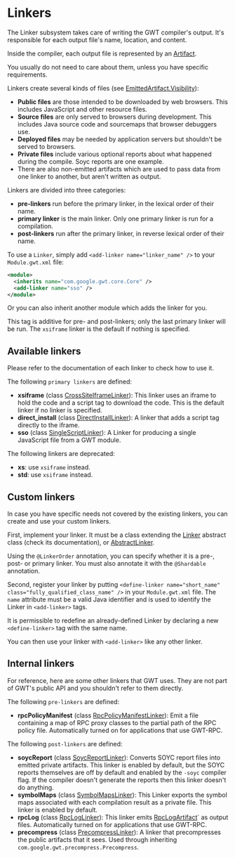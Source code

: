 # Linkers<a id="DevGuideLinkers-intro"></a>

The Linker subsystem takes care of writing the GWT compiler's output. It's responsible for each output file's name, location, and content.

Inside the compiler, each output file is represented by an
[Artifact](https://www.gwtproject.org/javadoc/latest/com/google/gwt/core/ext/linker/Artifact.html).

You usually do not need to care about them, unless you have specific requirements.

Linkers create several kinds of files (see
[EmittedArtifact.Visibility](https://www.gwtproject.org/javadoc/latest/com/google/gwt/core/ext/linker/EmittedArtifact.Visibility.html)):

- **Public files** are those intended to be downloaded by web browsers.
This includes JavaScript and other resource files.
- **Source files** are only served to browsers during development.
This includes Java source code and sourcemaps that browser debuggers use.
- **Deployed files** may be needed by application servers but shouldn't be served to browsers.
- **Private files** include various optional reports about what happened during the compile.
Soyc reports are one example.
- There are also non-emitted artifacts which are used to pass data from one linker to another,
but aren't written as output.

Linkers are divided into three categories:

- **pre-linkers** run before the primary linker, in the lexical order of their name.
- **primary linker** is the main linker. Only one primary linker is run for a compilation.
- **post-linkers** run after the primary linker, in reverse lexical order of their name.

To use a `Linker`, simply add `<add-linker name="linker_name" />` to your `Module.gwt.xml` file:

```xml
<module>
  <inherits name="com.google.gwt.core.Core" />
  <add-linker name="sso" />
</module>
```

Or you can also inherit another module which adds the linker for you.

This tag is additive for pre- and post-linkers; only the last primary linker will be run.
The `xsiframe` linker is the default if nothing is specified.

## Available linkers<a id="DevGuideLinkers-available"></a>

Please refer to the documentation of each linker to check how to use it.

The following `primary linkers` are defined:

- **xsiframe** (class [CrossSiteIframeLinker](/javadoc/latest/com/google/gwt/core/linker/CrossSiteIframeLinker.html)):
This linker uses an iframe to hold the code and a script tag to download the code. This is the default linker if no linker is specified.
- **direct_install** (class [DirectInstallLinker](/javadoc/latest/com/google/gwt/core/linker/DirectInstallLinker.html)):
A linker that adds a script tag directly to the iframe.
- **sso** (class [SingleScriptLinker](/javadoc/latest/com/google/gwt/core/linker/SingleScriptLinker.html)):
A Linker for producing a single JavaScript file from a GWT module.

The following linkers are deprecated:

- **xs**: use `xsiframe` instead.
- **std**: use `xsiframe` instead.

## Custom linkers<a id="DevGuideLinkers-custom"></a>

In case you have specific needs not covered by the existing linkers, you can create and use your custom linkers.

First, implement your linker. It must be a class extending the [Linker](/javadoc/latest/com/google/gwt/core/ext/Linker.html)
abstract class (check its documentation), or
[AbstractLinker](https://www.gwtproject.org/javadoc/latest/com/google/gwt/core/ext/linker/AbstractLinker.html).

Using the `@LinkerOrder` annotation, you can specify whether it is a pre-, post- or primary linker.
You must also annotate it with the `@Shardable` annotation.

Second, register your linker by putting `<define-linker name="short_name" class="fully_qualified_class_name" />`
in your `Module.gwt.xml` file.
The `name` attribute must be a valid Java identifier and is used to identify the Linker in `<add-linker>` tags.

It is permissible to redefine an already-defined Linker by declaring a new `<define-linker>` tag with the same name.

You can then use your linker with `<add-linker>` like any other linker.

## Internal linkers<a id="DevGuideLinkers-internal"></a>

For reference, here are some other linkers that GWT uses. They are not part of GWT's public API
and you shouldn't refer to them directly.

The following `pre-linkers` are defined:

- **rpcPolicyManifest** (class [RpcPolicyManifestLinker](/javadoc/latest/com/google/gwt/user/linker/rpc/RpcPolicyManifestLinker.html)):
Emit a file containing a map of RPC proxy classes to the partial path of the RPC policy file.
Automatically turned on for applications that use GWT-RPC.

The following `post-linkers` are defined:

- **soycReport** (class [SoycReportLinker](/javadoc/latest/com/google/gwt/core/linker/SoycReportLinker.html)):
Converts SOYC report files into emitted private artifacts. This linker is enabled by default, but the SOYC reports
themselves are off by default and enabled by the `-soyc` compiler flag. If the compiler doesn't generate the reports
then this linker doesn't do anything.
- **symbolMaps** (class [SymbolMapsLinker](/javadoc/latest/com/google/gwt/core/linker/SymbolMapsLinker.html)):
This Linker exports the symbol maps associated with each compilation result as a private file. This linker is enabled by default.
- **rpcLog** (class [RpcLogLinker](/javadoc/latest/com/google/gwt/user/linker/rpc/RpcLogLinker.html)): This linker
emits [RpcLogArtifact](/javadoc/latest/com/google/gwt/user/linker/rpc/RpcLogArtifact.html)` as output files.
Automatically turned on for applications that use GWT-RPC.
- **precompress** (class [PrecompressLinker](/javadoc/latest/com/google/gwt/precompress/linker/PrecompressLinker.html)):
A linker that precompresses the public artifacts that it sees. Used through inheriting `com.google.gwt.precompress.Precompress`.


